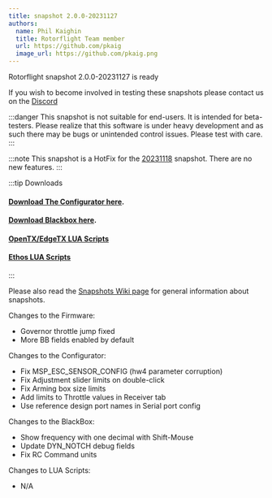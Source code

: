 ```yaml
---
title: snapshot 2.0.0-20231127
authors:
  name: Phil Kaighin
  title: Rotorflight Team member
  url: https://github.com/pkaig
  image_url: https://github.com/pkaig.png
---
```


Rotorflight snapshot 2.0.0-20231127 is ready

 If you wish to become involved in testing these snapshots please contact us on the [Discord](https://discord.gg/6QUySXdEvd)

:::danger
This snapshot is not suitable for end-users. It is intended for beta-testers. Please realize that this software is under heavy development and as such there may be bugs or unintended control issues. Please test with care.
:::

:::note
This snapshot is a HotFix for the [20231118](https://github.com/rotorflight/rotorflight/wiki/News#rotorflight-snapshot-200-20231118-is-ready) snapshot. There are no new features.
:::

:::tip Downloads 
#### [Download The Configurator here](https://github.com/rotorflight/rotorflight-configurator/releases/tag/snapshot%2F2.0.0-20231127).  
#### [Download Blackbox here](https://github.com/rotorflight/rotorflight-blackbox/releases/tag/snapshot%2F2.0.0-20231127).  
#### [OpenTX/EdgeTX LUA Scripts](https://github.com/rotorflight/rotorflight-lua-scripts/releases/tag/snapshot%2F2.0.0-20231118)  
#### [Ethos LUA Scripts](https://github.com/rotorflight/rotorflight-lua-ethos/releases/tag/snapshot%2F2.0.0-20231118)
:::

Please also read the [Snapshots Wiki page](https://github.com/rotorflight/rotorflight/wiki/Snapshots) for general information about snapshots.

Changes to the Firmware:
* Governor throttle jump fixed
* More BB fields enabled by default

Changes to the Configurator:
* Fix MSP_ESC_SENSOR_CONFIG (hw4 parameter corruption)
* Fix Adjustment slider limits on double-click
* Fix Arming box size limits
* Add limits to Throttle values in Receiver tab
* Use reference design port names in Serial port config

Changes to the BlackBox:
* Show frequency with one decimal with Shift-Mouse
* Update DYN_NOTCH debug fields
* Fix RC Command units

Changes to LUA Scripts:
* N/A